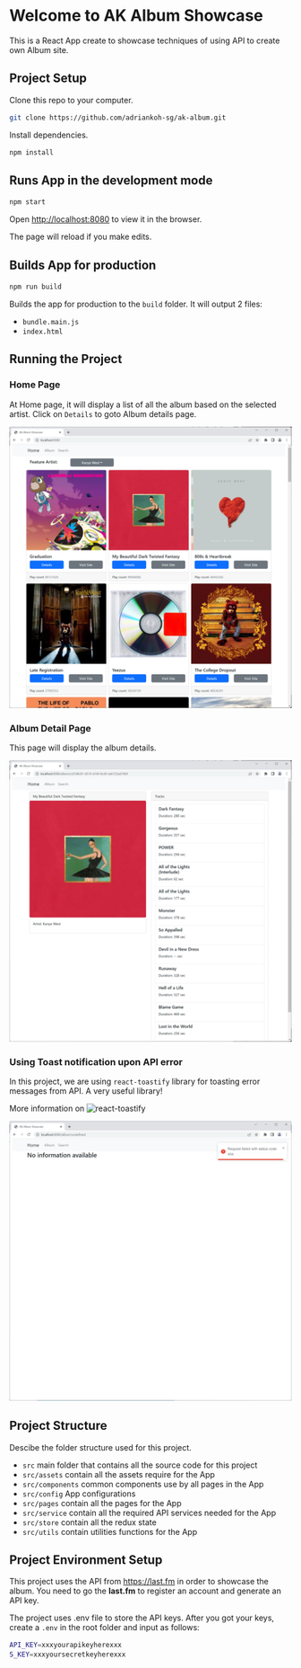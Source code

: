 # Welcome to AK Album Showcase

This is a React App create to showcase techniques of using API to create own Album site.

## Project Setup

Clone this repo to your computer.

```bash
git clone https://github.com/adriankoh-sg/ak-album.git
```

Install dependencies.

```bash
npm install
```

## Runs App in the development mode

```bash
npm start
```

Open [http://localhost:8080](http://localhost:8080) to view it in the browser.

The page will reload if you make edits.

## Builds App for production

```bash
npm run build
```

Builds the app for production to the `build` folder.
It will output 2 files:

- `bundle.main.js`
- `index.html`

## Running the Project

### Home Page

At Home page, it will display a list of all the album based on the selected artist. Click on `Details` to goto Album details page.

![home](./doc/screenshot01.png 'Home Page')

### Album Detail Page

This page will display the album details.

![Album](./doc/screenshot02.png 'Album Details Page')

### Using Toast notification upon API error

In this project, we are using `react-toastify` library for toasting error messages from API. A very useful library!

More information on ![react-toastify](https://github.com/fkhadra/react-toastify)

![Error Toast](./doc/screenshot03.png 'Toast Notification')

## Project Structure

Descibe the folder structure used for this project.

- `src` main folder that contains all the source code for this project
- `src/assets` contain all the assets require for the App
- `src/components` common components use by all pages in the App
- `src/config` App configurations
- `src/pages` contain all the pages for the App
- `src/service` contain all the required API services needed for the App
- `src/store` contain all the redux state
- `src/utils` contain utilities functions for the App

## Project Environment Setup

This project uses the API from https://last.fm in order to showcase the album.
You need to go the <b>last.fm</b> to register an account and generate an API key.

The project uses .env file to store the API keys. After you got your keys, create a `.env` in the root folder and input as follows:

```bash
API_KEY=xxxyourapikeyherexxx
S_KEY=xxxyoursecretkeyherexxx
```
